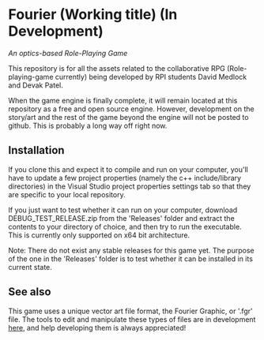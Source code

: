 # Fourier (Working title) (In Development)
*An optics-based Role-Playing Game*

This repository is for all the assets related to the collaborative RPG (Role-playing-game currently) being developed by RPI students David Medlock and Devak Patel.

When the game engine is finally complete, it will remain located at this repository as a free and open source engine. However, development on the story/art and the rest of the game beyond the engine will not be posted to github. This is probably a long way off right now.
## Installation
If you clone this and expect it to compile and run on your computer, you'll have to update a few project properties (namely the c++ include/library directories) in the Visual Studio project properties settings tab so that they are specific to your local repository.

If you just want to test whether it can run on your computer, download DEBUG_TEST_RELEASE.zip from the 'Releases' folder and extract the contents to your directory of choice, and then try to run the executable. This is currently only supported on x64 bit architecture.

Note: There do not exist any stable releases for this game yet. The purpose of the one in the 'Releases' folder is to test whether it can be installed in its current state.

## See also
This game uses a unique vector art file format, the Fourier Graphic, or '.fgr' file. The tools to edit and manipulate these types of files are in development [here](https://github.com/Metalsofa/FGR-Suite), and help developing them is always appreciated!

